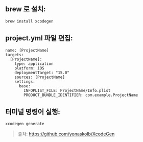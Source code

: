 
## brew 로 설치:
```
brew install xcodegen
```

## project.yml 파일 편집:
```
name: [ProjectName]
targets:
  [ProjectName]:
    type: application
    platform: iOS
    deploymentTarget: "15.0"
    sources: [ProjectName]
    settings:
      base:
        INFOPLIST_FILE: ProjectName/Info.plist
        PRODUCT_BUNDLE_IDENTIFIER: com.example.ProjectName

```

## 터미널 명령어 실행:
```
xcodegen generate
```

>출처:
https://github.com/yonaskolb/XcodeGen